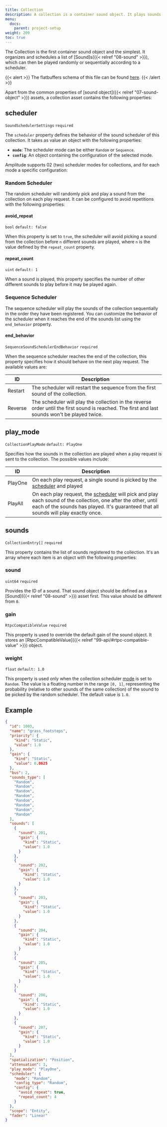 ```yaml
---
title: Collection
description: A collection is a container sound object. It plays sounds registered in it based on the specified scheduler.
menu:
  docs:
    parent: project-setup
weight: 209
toc: true
---
```


The Collection is the first container sound object and the simplest. It organizes and schedules a list of [Sound]s({{< relref "08-sound" >}}), which can then be played randomly or sequentially according to a scheduler.

{{< alert >}}
The flatbuffers schema of this file can be found [here](https://github.com/SparkyStudios/AmplitudeAudioSDK/blob/main/schemas/collection_definition.fbs).
{{< /alert >}}

Apart from the common properties of [sound object]({{< relref "07-sound-object" >}}) assets, a collection asset contains the following properties:

## scheduler

`SoundSchedulerSettings` `required`

The `scheduler` property defines the behavior of the sound scheduler of this collection. It takes as value an object with the following properties:

- **`mode`**: The scheduler mode can be either `Random` or `Sequence`.
- **`config`**: An object containing the configuration of the selected mode.

Amplitude supports 02 (two) scheduler modes for collections, and for each mode a specific configuration:

### Random Scheduler

The random scheduler will randomly pick and play a sound from the collection on each play request. It can be configured to avoid repetitions with the following properties:

#### avoid_repeat

`bool` `default: false`

When this property is set to `true`, the scheduler will avoid picking a sound from the collection before `n` different sounds are played, where `n` is the value defined by the `repeat_count` property.

#### repeat_count

`uint` `default: 1`

When a sound is played, this property specifies the number of other different sounds to play before it may be played again.


### Sequence Scheduler

The sequence scheduler will play the sounds of the collection sequentially in the order they have been registered. You can customize the behavior of the scheduler when it reaches the end of the sounds list using the `end_behavior` property.

#### end_behavior

`SequenceSoundSchedulerEndBehavior` `required`

When the sequence scheduler reaches the end of the collection, this property specifies how it should behave on the next play request. The available values are:

| ID      | Description                                                                                                                                    |
| ------- | ---------------------------------------------------------------------------------------------------------------------------------------------- |
| Restart | The scheduler will restart the sequence from the first sound of the collection.                                                                |
| Reverse | The scheduler will play the collection in the reverse order until the first sound is reached. The first and last sounds won't be played twice. |

## play_mode

`CollectionPlayMode` `default: PlayOne`

Specifies how the sounds in the collection are played when a play request is sent to the collection. The possible values include:

| ID      | Description                                                                                                                                                                                                          |
| ------- | -------------------------------------------------------------------------------------------------------------------------------------------------------------------------------------------------------------------- |
| PlayOne | On each play request, a single sound is picked by the [scheduler](#scheduler) and played                                                                                                                             |
| PlayAll | On each play request, the [scheduler](#scheduler) will pick and play each sound of the collection, one after the other, until each of the sounds has played. It's guaranteed that all sounds will play exactly once. |

## sounds

`CollectionEntry[]` `required`

This property contains the list of sounds registered to the collection. It's an array where each item is an object with the following properties:

### sound

`uint64` `required`

Provides the ID of a sound. That sound object should be defined as a [Sound]({{< relref "08-sound" >}}) asset first. This value should be different from `0`.

### gain

`RtpcCompatibleValue` `required`

This property is used to override the default gain of the sound object. It stores an [RtpcCompatibleValue]({{< relref "99-api/#rtpc-compatible-value" >}}) object.

### weight

`float` `default: 1.0`

This property is used only when the collection scheduler [mode](#scheduler) is set to `Random`. The value is a floating number in the range `[0, 1]`, representing the probability (relative to other sounds of the same collection) of the sound to be picked by the random scheduler. The default value is `1.0`.

## Example

```json {title="grass_footsteps.json"}
{
  "id": 1003,
  "name": "grass_footsteps",
  "priority": {
    "kind": "Static",
    "value": 1.0
  },
  "gain": {
    "kind": "Static",
    "value": 0.0625
  },
  "bus": 2,
  "sounds_type": [
    "Random",
    "Random",
    "Random",
    "Random",
    "Random",
    "Random",
    "Random",
    "Random"
  ],
  "sounds": [
    {
      "sound": 201,
      "gain": {
        "kind": "Static",
        "value": 1.0
      }
    },
    {
      "sound": 202,
      "gain": {
        "kind": "Static",
        "value": 1.0
      }
    },
    {
      "sound": 203,
      "gain": {
        "kind": "Static",
        "value": 1.0
      }
    },
    {
      "sound": 204,
      "gain": {
        "kind": "Static",
        "value": 1.0
      }
    },
    {
      "sound": 205,
      "gain": {
        "kind": "Static",
        "value": 1.0
      }
    },
    {
      "sound": 206,
      "gain": {
        "kind": "Static",
        "value": 1.0
      }
    },
    {
      "sound": 207,
      "gain": {
        "kind": "Static",
        "value": 1.0
      }
    }
  ],
  "spatialization": "Position",
  "attenuation": 1,
  "play_mode": "PlayOne",
  "scheduler": {
    "mode": "Random",
    "config_type": "Random",
    "config": {
      "avoid_repeat": true,
      "repeat_count": 4
    }
  },
  "scope": "Entity",
  "fader": "Linear"
}
```
